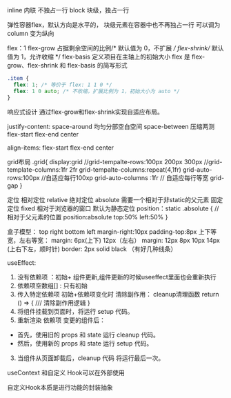 inline 内联 不独占一行
block 块级，独占一行


弹性容器flex，默认方向是水平的，
块级元素在容器中也不再独占一行
可以调为column 变为纵向

flex：1 
flex-grow 占据剩余空间的比例/* 默认值为 0，不扩展 */
flex-shrink/* 默认值为 1，允许收缩 */
flex-basis  定义项目在主轴上的初始大小
flex 是 flex-grow、flex-shrink 和 flex-basis 的简写形式
```css
.item {
  flex: 1; /* 等价于 flex: 1 1 0 */
  flex: 1 0 auto; /* 不收缩，扩展比例为 1，初始大小为 auto */
}
```
响应式设计 通过flex-grow和flex-shrink实现自适应布局。


justify-content:
space-around 均匀分部空白空间
space-between 压缩两测
flex-start
flex-end
center

align-items: 
flex-start
flex-end
center

grid布局
.grid{
    display:grid
    //grid-tempalte-rows:100px 200px 300px
    //grid-template-columns:1fr 2fr
    grid-tempalte-columns:repeat(4,1fr)
    grid-auto-rows:100px //自适应每行100xp
    grid-auto-columns :1fr // 自适应每行等宽
    grid-gap
}

定位
相对定位 relative
绝对定位 absolute 需要一个相对于非static的父元素
固定定位 fixed  相对于浏览器的窗口
默认为静态定位 position：static
.absolute { // 相对于父元素的位置
    position:absolute
    top:50%
    left:50%
}

盒子模型：
top right bottom left
margin-right:10px
padding-top:8px
上下等宽，左右等宽：
margin: 6px(上下) 12px（左右）
margin: 12px 8px 10px 14px (上右下左，顺时针)
border: 2px solid black （有好几种线条）

useEffect:
1. 没有依赖项 ：初始+ 组件更新,组件更新的时候useeffect里面也会重新执行
2. 依赖项空数组[] : 只有初始
3. 传入特定依赖项 初始+依赖项变化时
清除副作用： cleanup清理函数
return () => {
  /// 清除副作用逻辑
}
1. 将组件挂载到页面时，将运行 setup 代码。
2. 重新渲染 依赖项 变更的组件后：
 - 首先，使用旧的 props 和 state 运行 cleanup 代码。
 - 然后，使用新的 props 和 state 运行 setup 代码。
3. 当组件从页面卸载后，cleanup 代码 将运行最后一次。

useContext 和自定义 Hook可以在外部使用

自定义Hook本质是进行功能的封装抽象
